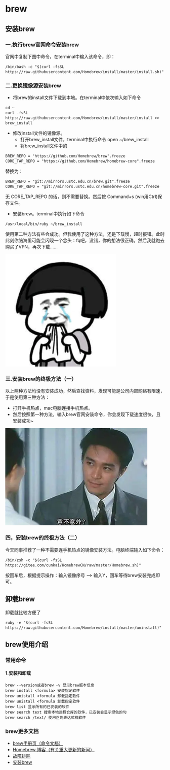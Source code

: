 # brew
## 安装brew
### 一.执行brew官网命令安装brew
官网中复制下图中命令，在terminal中输入该命令，即：
```
/bin/bash -c "$(curl -fsSL https://raw.githubusercontent.com/Homebrew/install/master/install.sh)"
```
### 二.更换镜像源安装brew
* 将brew的install文件下载到本地。在terminal中依次输入如下命令
```
cd ~
curl -fsSL https://raw.githubusercontent.com/Homebrew/install/master/install >> brew_install
```
* 修改install文件的镜像源。
    * 打开brew_install文件，terminal中执行命令 open ~/brew_install
    * 将brew_install文件中的
```
BREW_REPO = "https://github.com/Homebrew/brew".freeze
CORE_TAP_REPO = "https://github.com/Homebrew/homebrew-core".freeze
```
替换为：
```
BREW_REPO = "git://mirrors.ustc.edu.cn/brew.git".freeze
CORE_TAP_REPO = "git://mirrors.ustc.edu.cn/homebrew-core.git".freeze
```
无 CORE_TAP_REPO 的话，则不需要替换。然后按 Command+s (win用Ctrl)保存文件。
* 安装brew。terminal中执行如下命令
```
/usr/local/bin/ruby ~/brew_install
```
使用第二种方法有些会成功。但我使用了这种方法，还是下载慢，超时报错。此时此刻你脑海里可能会闪现一个念头：fq吧，没错，你的想法很正确。然后我就跑去购买了VPN，再次下载......

![](../../../photo/哭泣.jpg)

### 三.安装brew的终极方法（一）
以上两种方法均没有安装成功，然后查找资料，发现可能是公司内部网络有限速，于是使用第三种方法：
* 打开手机热点，mac电脑连接手机热点。
* 然后按照第一种方法，输入brew官网安装命令，你会发现下载速度很快，且安装成功~

![](../../../photo/意不意外？.jpg)

### 四，安装brew的终极方法（二）
今天同事推荐了一种不需要连手机热点的镜像安装方法。电脑终端输入如下命令：
```
/bin/zsh -c "$(curl -fsSL https://gitee.com/cunkai/HomebrewCN/raw/master/Homebrew.sh)"
```
按回车后，根据提示操作：输入镜像序号 --> 输入Y，回车等待brew安装完成即可。

## 卸载brew
卸载就比较方便了
```
ruby -e "$(curl -fsSL https://raw.githubusercontent.com/Homebrew/install/master/uninstall)"

```

## brew使用介绍
### 常用命令
#### 1.安装和卸载
```
brew --version或者brew -v 显示brew版本信息
brew install <formula> 安装指定软件
brew unistall <formula 卸载指定软件
brew unistall <formula 卸载指定软件
brew list 显示所有的已安装的软件
brew search text 搜索本地远程仓库的软件，已安装会显示绿色的勾
brew search /text/ 使用正则表达式搜软件
```
### brew更多文档
* [brew手册页（命令文档）](https://docs.brew.sh/Manpage)
* [Homebrew 博客（有关重大更新的新闻）](https://brew.sh/blog/)
* [故障排除](https://docs.brew.sh/Troubleshooting)
* [安装brew](https://docs.brew.sh/Installation)
